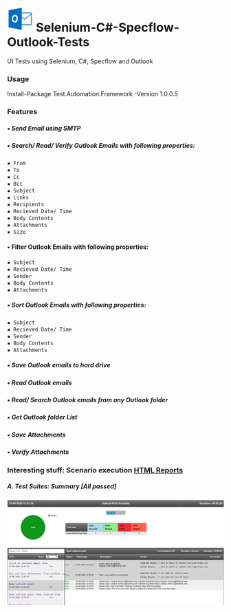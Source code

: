 # <img src="https://github.com/SandeepDhamale1905/SandeepDhamaleProfile/blob/master/Logos/transparent-outlook-icon-2.png" alt="Selenium C# PDF" width="60" height="60"> Selenium-C#-Specflow-Outlook-Tests 
UI Tests using Selenium, C#, Specflow and Outlook

### Usage
Install-Package Test.Automation.Framework -Version 1.0.0.5

### Features
##### ▪ Send Email using SMTP
##### ▪ Search/ Read/ Verify Outlook Emails with following properties:
    ▪ From
    ▪ To
    ▪ Cc
    ▪ Bcc    
    ▪ Subject
    ▪ Links
    ▪ Recipients
    ▪ Recieved Date/ Time
    ▪ Body Contents
    ▪ Attachments
    ▪ Size
#### ▪ Filter Outlook Emails with following properties:
    ▪ Subject
    ▪ Recieved Date/ Time
    ▪ Sender
    ▪ Body Contents
    ▪ Attachments
##### ▪ Sort Outlook Emails with following properties:
    ▪ Subject
    ▪ Recieved Date/ Time
    ▪ Sender
    ▪ Body Contents
    ▪ Attachments    
##### ▪ Save Outlook emails to hard drive
##### ▪ Read Outlook emails
##### ▪ Read/ Search Outlook emails from any Outlook folder
##### ▪ Get Outlook folder List
##### ▪ Save Attachments
##### ▪ Verify Attachments



### Interesting stuff: Scenario execution [HTML Reports](https://github.com/SandeepDhamale19/Selenium-Outlook-Tests/tree/master/TestAutomation.OutlookTests/TestAutomation.OutlookTests/Results)
##### A. Test Suites: Summary [All passed]
 <kbd>![](TestAutomation.OutlookTests/TestAutomation.OutlookTests/Results/ExecutionReport_Outlook_Pass_Summary.PNG)</kbd>

 
